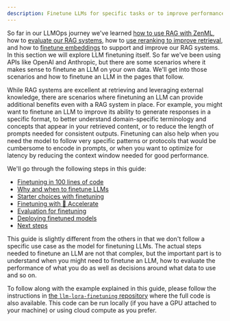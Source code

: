 ```yaml
---
description: Finetune LLMs for specific tasks or to improve performance and cost.
---
```


So far in our LLMOps journey we've learned [how to use RAG with
ZenML](../rag-with-zenml/README.md), how to [evaluate our RAG
systems](../evaluation/README.md), how to [use reranking to improve retrieval](../reranking/README.md), and how to
[finetune embeddings](../finetuning-embeddings/finetuning-embeddings.md) to
support and improve our RAG systems. In this section we will explore LLM
finetuning itself. So far we've been using APIs like OpenAI and Anthropic, but
there are some scenarios where it makes sense to finetune an LLM on your own
data. We'll get into those scenarios and how to finetune an LLM in the pages
that follow.

While RAG systems are excellent at retrieving and leveraging external knowledge,
there are scenarios where finetuning an LLM can provide additional benefits even
with a RAG system in place. For example, you might want to finetune an LLM to
improve its ability to generate responses in a specific format, to better
understand domain-specific terminology and concepts that appear in your
retrieved content, or to reduce the length of prompts needed for consistent
outputs. Finetuning can also help when you need the model to follow very
specific patterns or protocols that would be cumbersome to encode in prompts, or
when you want to optimize for latency by reducing the context window needed for
good performance.

We'll go through the following steps in this guide:

- [Finetuning in 100 lines of code](finetuning-100-loc.md)
- [Why and when to finetune LLMs](why-and-when-to-finetune-llms.md)
- [Starter choices with finetuning](getting-started-with-finetuning.md)
- [Finetuning with 🤗 Accelerate](finetuning-with-accelerate.md)
- [Evaluation for finetuning](evaluation-for-finetuning.md)
- [Deploying finetuned models](deploying-finetuned-models.md)
- [Next steps](next-steps.md)

This guide is slightly different from the others in that we don't follow a
specific use case as the model for finetuning LLMs. The actual steps needed to
finetune an LLM are not that complex, but the important part is to understand
when you might need to finetune an LLM, how to evaluate the performance of what
you do as well as decisions around what data to use and so on.

To follow along with the example explained in this guide, please follow the
instructions in [the `llm-lora-finetuning` repository](https://github.com/zenml-io/zenml-projects/tree/main/llm-lora-finetuning) where the full code is also
available. This code can be run locally (if you have a GPU attached to your
machine) or using cloud compute as you prefer.
